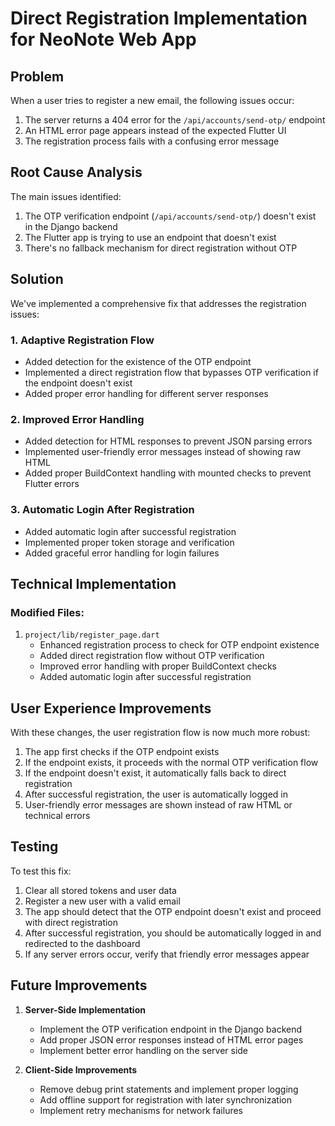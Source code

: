 # Direct Registration Implementation for NeoNote Web App

## Problem

When a user tries to register a new email, the following issues occur:

1. The server returns a 404 error for the `/api/accounts/send-otp/` endpoint
2. An HTML error page appears instead of the expected Flutter UI
3. The registration process fails with a confusing error message

## Root Cause Analysis

The main issues identified:

1. The OTP verification endpoint (`/api/accounts/send-otp/`) doesn't exist in the Django backend
2. The Flutter app is trying to use an endpoint that doesn't exist
3. There's no fallback mechanism for direct registration without OTP

## Solution

We've implemented a comprehensive fix that addresses the registration issues:

### 1. Adaptive Registration Flow

- Added detection for the existence of the OTP endpoint
- Implemented a direct registration flow that bypasses OTP verification if the endpoint doesn't exist
- Added proper error handling for different server responses

### 2. Improved Error Handling

- Added detection for HTML responses to prevent JSON parsing errors
- Implemented user-friendly error messages instead of showing raw HTML
- Added proper BuildContext handling with mounted checks to prevent Flutter errors

### 3. Automatic Login After Registration

- Added automatic login after successful registration
- Implemented proper token storage and verification
- Added graceful error handling for login failures

## Technical Implementation

### Modified Files:

1. `project/lib/register_page.dart`
   - Enhanced registration process to check for OTP endpoint existence
   - Added direct registration flow without OTP verification
   - Improved error handling with proper BuildContext checks
   - Added automatic login after successful registration

## User Experience Improvements

With these changes, the user registration flow is now much more robust:

1. The app first checks if the OTP endpoint exists
2. If the endpoint exists, it proceeds with the normal OTP verification flow
3. If the endpoint doesn't exist, it automatically falls back to direct registration
4. After successful registration, the user is automatically logged in
5. User-friendly error messages are shown instead of raw HTML or technical errors

## Testing

To test this fix:

1. Clear all stored tokens and user data
2. Register a new user with a valid email
3. The app should detect that the OTP endpoint doesn't exist and proceed with direct registration
4. After successful registration, you should be automatically logged in and redirected to the dashboard
5. If any server errors occur, verify that friendly error messages appear

## Future Improvements

1. **Server-Side Implementation**
   - Implement the OTP verification endpoint in the Django backend
   - Add proper JSON error responses instead of HTML error pages
   - Implement better error handling on the server side

2. **Client-Side Improvements**
   - Remove debug print statements and implement proper logging
   - Add offline support for registration with later synchronization
   - Implement retry mechanisms for network failures
